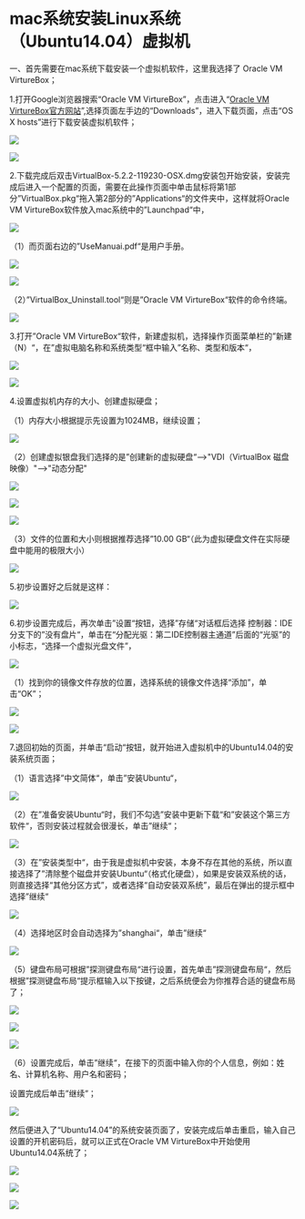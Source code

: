 # mac系统安装Linux系统（Ubuntu14.04）虚拟机

一、首先需要在mac系统下载安装一个虚拟机软件，这里我选择了 Oracle VM VirtureBox；

1.打开Google浏览器搜索“Oracle VM VirtureBox”，点击进入“[Oracle VM VirtureBox官方网站](https://www.virtualbox.org/wiki/VirtualBox)”,选择页面左手边的“Downloads”，进入下载页面，点击“OS X hosts”进行下载安装虚拟机软件；

![](/Users/huhuhu/Desktop/sublime文件/虚拟机/image/virtualbox1.png)

![](/Users/huhuhu/Desktop/sublime文件/虚拟机/image/virtualbox2.png)

2.下载完成后双击VirtualBox-5.2.2-119230-OSX.dmg安装包开始安装，安装完成后进入一个配置的页面，需要在此操作页面中单击鼠标将第1部分”VirtualBox.pkg“拖入第2部分的”Applications“的文件夹中，这样就将Oracle VM VirtureBox软件放入mac系统中的”Launchpad“中，

![](/Users/huhuhu/Desktop/sublime文件/虚拟机/image/安装3.png)

（1）而页面右边的”UseManuai.pdf“是用户手册。

![](/Users/huhuhu/Desktop/sublime文件/虚拟机/image/用户手册4.png)

![](/Users/huhuhu/Desktop/sublime文件/虚拟机/image/用户手册5.png)

（2）”VirtualBox_Uninstall.tool“则是”Oracle VM VirtureBox“软件的命令终端。

![](/Users/huhuhu/Desktop/sublime文件/虚拟机/image/终端3.png)

3.打开”Oracle VM VirtureBox“软件，新建虚拟机，选择操作页面菜单栏的”新建（N）“，在”虚拟电脑名称和系统类型“框中输入”名称、类型和版本“，

![](/Users/huhuhu/Desktop/sublime文件/虚拟机/image/7.png)

![](/Users/huhuhu/Desktop/sublime文件/虚拟机/虚拟机/image/新建6.png)

4.设置虚拟机内存的大小、创建虚拟硬盘；

（1）内存大小根据提示先设置为1024MB，继续设置；

![](/Users/huhuhu/Desktop/sublime文件/虚拟机/image/内存大小8.png)

（2）创建虚拟银盘我们选择的是”创建新的虚拟硬盘“-->"VDI（VirtualBox 磁盘映像）"-->"动态分配"

![](/Users/huhuhu/Desktop/sublime文件/虚拟机/image/虚拟硬盘9.png)

![](/Users/huhuhu/Desktop/sublime文件/虚拟机/image/文件类型10.png)

![](/Users/huhuhu/Desktop/sublime文件/虚拟机/image/存储方式11.png)

（3）文件的位置和大小则根据推荐选择”10.00 GB“（此为虚拟硬盘文件在实际硬盘中能用的极限大小）

![](/Users/huhuhu/Desktop/sublime文件/虚拟机/image/位置大小11.png)

5.初步设置好之后就是这样：

![](/Users/huhuhu/Desktop/sublime文件/虚拟机/image/12.png)

6.初步设置完成后，再次单击”设置“按钮，选择”存储“对话框后选择 控制器：IDE分支下的”没有盘片“，单击在“分配光驱：第二IDE控制器主通道”后面的“光驱”的小标志，“选择一个虚拟光盘文件”，

![](/Users/huhuhu/Desktop/sublime文件/虚拟机/image/设置13.png)

（1）找到你的镜像文件存放的位置，选择系统的镜像文件选择“添加”，单击“OK”；

![](/Users/huhuhu/Desktop/sublime文件/虚拟机/image/映像文件14.png)

![](/Users/huhuhu/Desktop/sublime文件/虚拟机/image/添加iso15.png)

7.退回初始的页面，并单击“启动“按钮，就开始进入虚拟机中的Ubuntu14.04的安装系统页面；

（1）语言选择”中文简体“，单击”安装Ubuntu“，

![](/Users/huhuhu/Desktop/sublime文件/虚拟机/image/16.png)

（2）在”准备安装Ubuntu“时，我们不勾选”安装中更新下载“和”安装这个第三方软件“，否则安装过程就会很漫长，单击”继续“；

![](/Users/huhuhu/Desktop/sublime文件/虚拟机/image/17.png)

（3）在”安装类型中“，由于我是虚拟机中安装，本身不存在其他的系统，所以直接选择了”清除整个磁盘并安装Ubuntu“（格式化硬盘），如果是安装双系统的话，则直接选择“其他分区方式”，或者选择“自动安装双系统”，最后在弹出的提示框中选择”继续“

![](/Users/huhuhu/Desktop/sublime文件/虚拟机/image/19.png)

（4）选择地区时会自动选择为”shanghai“，单击”继续“

![](/Users/huhuhu/Desktop/sublime文件/虚拟机/image/20.png)

（5）键盘布局可根据”探测键盘布局“进行设置，首先单击”探测键盘布局“，然后根据”探测键盘布局“提示框输入以下按键，之后系统便会为你推荐合适的键盘布局了；

![](/Users/huhuhu/Desktop/sublime文件/虚拟机/image/21.png)

![](/Users/huhuhu/Desktop/sublime文件/虚拟机/image/22.png)

![](/Users/huhuhu/Desktop/sublime文件/虚拟机/image/23.png)

（6）设置完成后，单击”继续“，在接下的页面中输入你的个人信息，例如：姓名、计算机名称、用户名和密码；

设置完成后单击”继续”；

![](/Users/huhuhu/Desktop/sublime文件/虚拟机/image/24.png)

然后便进入了“Ubuntu14.04”的系统安装页面了，安装完成后单击重启，输入自己设置的开机密码后，就可以正式在Oracle VM VirtureBox中开始使用 Ubuntu14.04系统了；

![](/Users/huhuhu/Desktop/sublime文件/虚拟机/image/25.png)

![](/Users/huhuhu/Desktop/sublime文件/虚拟机/image/26.png)

![](/Users/huhuhu/Desktop/sublime文件/虚拟机/image/27.png)
